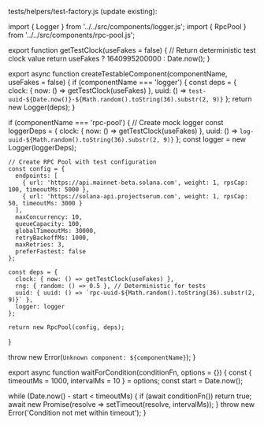 tests/helpers/test-factory.js (update existing):

import { Logger } from '../../src/components/logger.js';
import { RpcPool } from '../../src/components/rpc-pool.js';

export function getTestClock(useFakes = false) {
  // Return deterministic test clock value
  return useFakes ? 1640995200000 : Date.now();
}

export async function createTestableComponent(componentName, useFakes = false) {
  if (componentName === 'logger') {
    const deps = {
      clock: { now: () => getTestClock(useFakes) },
      uuid: () => `test-uuid-${Date.now()}-${Math.random().toString(36).substr(2, 9)}`
    };
    return new Logger(deps);
  }
  
  if (componentName === 'rpc-pool') {
    // Create mock logger
    const loggerDeps = {
      clock: { now: () => getTestClock(useFakes) },
      uuid: () => `log-uuid-${Math.random().toString(36).substr(2, 9)}`
    };
    const logger = new Logger(loggerDeps);
    
    // Create RPC Pool with test configuration
    const config = {
      endpoints: [
        { url: 'https://api.mainnet-beta.solana.com', weight: 1, rpsCap: 100, timeoutMs: 5000 },
        { url: 'https://solana-api.projectserum.com', weight: 1, rpsCap: 50, timeoutMs: 3000 }
      ],
      maxConcurrency: 10,
      queueCapacity: 100,
      globalTimeoutMs: 30000,
      retryBackoffMs: 1000,
      maxRetries: 3,
      preferFastest: false
    };
    
    const deps = {
      clock: { now: () => getTestClock(useFakes) },
      rng: { random: () => 0.5 }, // Deterministic for tests
      uuid: { uuid: () => `rpc-uuid-${Math.random().toString(36).substr(2, 9)}` },
      logger: logger
    };
    
    return new RpcPool(config, deps);
  }
  
  throw new Error(`Unknown component: ${componentName}`);
}

export async function waitForCondition(conditionFn, options = {}) {
  const { timeoutMs = 1000, intervalMs = 10 } = options;
  const start = Date.now();
  
  while (Date.now() - start < timeoutMs) {
    if (await conditionFn()) return true;
    await new Promise(resolve => setTimeout(resolve, intervalMs));
  }
  throw new Error('Condition not met within timeout');
}